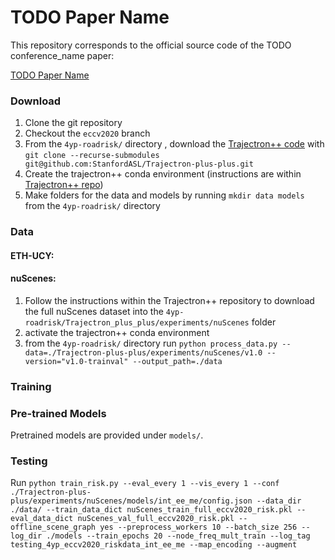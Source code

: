 # TODO Paper Name

This repository corresponds to the official source code of the TODO conference_name paper:

<a href="TODO arxiv link">TODO Paper Name</a>

### Download
1. Clone the git repository
2. Checkout the ```eccv2020``` branch
3. From the ```4yp-roadrisk/``` directory , download the <a href="https://github.com/StanfordASL/Trajectron-plus-plus">Trajectron++ code</a> with
   ```git clone --recurse-submodules git@github.com:StanfordASL/Trajectron-plus-plus.git```
5. Create the trajectron++ conda environment (instructions are within <a href="https://github.com/StanfordASL/Trajectron-plus-plus">Trajectron++ repo</a>)
6. Make folders for the data and models by running
   ```mkdir data models```
   from the ```4yp-roadrisk/``` directory 

### Data

#### ETH-UCY: 

#### nuScenes:
1. Follow the instructions within the Trajectron++ repository to download the full nuScenes dataset into the ```4yp-roadrisk/Trajectron_plus_plus/experiments/nuScenes``` folder
2. activate the trajectron++ conda environment
3. from the ```4yp-roadrisk/``` directory run
   ```python process_data.py --data=./Trajectron-plus-plus/experiments/nuScenes/v1.0 --version="v1.0-trainval" --output_path=./data```

### Training

### Pre-trained Models
Pretrained models are provided under ```models/```. 

### Testing
Run 
```python train_risk.py --eval_every 1 --vis_every 1 --conf ./Trajectron-plus-plus/experiments/nuScenes/models/int_ee_me/config.json --data_dir ./data/ --train_data_dict nuScenes_train_full_eccv2020_risk.pkl --eval_data_dict nuScenes_val_full_eccv2020_risk.pkl --offline_scene_graph yes --preprocess_workers 10 --batch_size 256 --log_dir ./models --train_epochs 20 --node_freq_mult_train --log_tag testing_4yp_eccv2020_riskdata_int_ee_me --map_encoding --augment```

